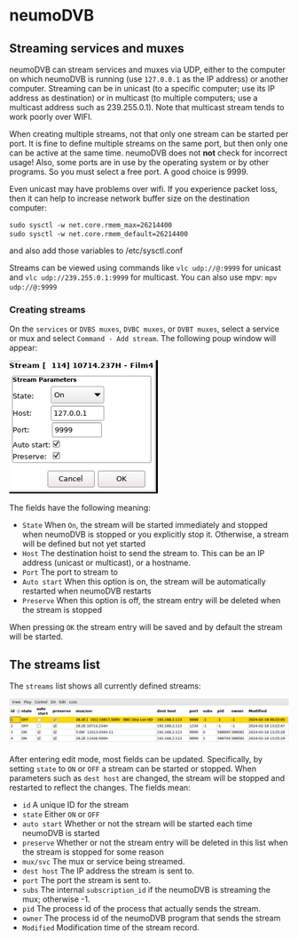 # neumoDVB #

## Streaming services and muxes ##

neumoDVB can stream services and muxes via UDP, either to the computer on which neumoDVB is running (use
`127.0.0.1` as the IP address) or another computer. Streaming can be in unicast (to a specific computer;
use its IP address as destination) or in multicast (to multiple computers; use a multicast address such as 239.255.0.1).
Note that multicast stream tends to work poorly over WIFI.

When creating multiple streams, not that only one stream can be started per port. It is fine to define multiple
streams on the same port, but then only one can be active at the same time. neumoDVB does not **not** check for
incorrect usage! Also, some ports are in use by the operating system or by other programs. So you must select
a free port. A good choice is 9999.

Even unicast may have problems over wifi. If you experience packet loss, then it can help to increase network
buffer size on the destination computer:
```
sudo sysctl -w net.core.rmem_max=26214400
sudo sysctl -w net.core.rmem_default=26214400
```
and also add those variables to  /etc/sysctl.conf

Streams can be viewed using commands like `vlc udp://@:9999` for unicast and `vlc udp://239.255.0.1:9999` for multicast.
You can also use mpv:  `mpv udp://@:9999`




### Creating streams ###
On the `services` or `DVBS muxes`, `DVBC muxes`, or `DVBT muxes`, select a service or mux and select `Command - Add stream`.
The following poup window will appear:

![screenshot](images/stream_dialog.png)

The fields have the following meaning:
* `State` When `On`, the stream will be started immediately and stopped when neumoDVB is stopped or you explicitly
  stop it. Otherwise, a stream will be defined but not yet started
* `Host` The destination hoist to send the stream to. This can be an IP address (unicast or multicast), or a hostname.
* `Port` The port to stream to
* `Auto start` When this option is on, the stream will be automatically restarted when neumoDVB restarts
* `Preserve` When this option is off, the stream entry will be deleted when the stream is stopped

When pressing `OK` the stream entry will be saved and by default the stream will be started.

## The streams list ##

The `streams` list shows all currently defined streams:

![screenshot](images/streamlist.png)

After entering edit mode, most fields can be updated. Specifically, by setting `state`
to `ON` or `OFF` a stream can be started or stopped. When parameters such as
`dest host` are changed, the stream will be stopped and restarted to reflect the changes.
The fields mean:

* `id` A unique ID for the stream
* `state` Either `ON` or `OFF`
* `auto start` Whether or not the stream will be started each time neumoDVB is started
* `preserve` Whether or not the stream entry will be deleted in this list when the stream is stopped for some reason
* `mux/svc` The mux or service being streamed.
* `dest host` The IP address the stream is sent to.
* `port` The port the stream is sent to.
* `subs` The internal `subscription_id` if the neumoDVB is streaming the mux; otherwise -1.
* `pid` The process id of the process that actually sends the stream.
* `owner` The process id of the neumoDVB program that sends the stream
* `Modified` Modification time of the stream record.

